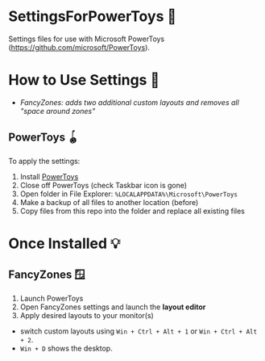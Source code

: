# SettingsForPowerToys 📝

Settings files for use with Microsoft PowerToys (https://github.com/microsoft/PowerToys).

# How to Use Settings 🔧

* _FancyZones: adds two additional custom layouts and removes all "space around zones"_

## PowerToys 🪀

To apply the settings:

1. Install [PowerToys](https://github.com/microsoft/PowerToys)
2. Close off PowerToys (check Taskbar icon is gone)
3. Open folder in File Explorer: `%LOCALAPPDATA%\Microsoft\PowerToys`
4. Make a backup of all files to another location (before)
5. Copy files from this repo into the folder and replace all existing files

# Once Installed 💡

## FancyZones 🪟

1. Launch PowerToys
2. Open FancyZones settings and launch the __layout editor__
3. Apply desired layouts to your monitor(s)

* switch custom layouts using `Win + Ctrl + Alt + 1` or `Win + Ctrl + Alt + 2`.
* `Win + D` shows the desktop.
